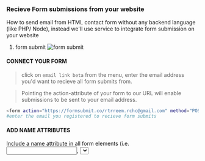 ### Recieve Form submissions from your website 
How to send email from HTML contact form without any backend language (like PHP/ Node), instead we'll use service to integrate form submission on your website 

1. form submit
![form submit](https://formsubmit.co/)

#### CONNECT YOUR FORM
> click on `email link beta` from the menu, enter the email address you'd want to recieve all form submits from.

> Pointing the action-attribute of your form to our URL will enable submissions to be sent to your email address.
```bash
<form action="https://formsubmit.co/rtrreem.rchc@gmail.com" method="POST" />
#enter the email you registered to recieve form submits
```

#### ADD NAME ATTRIBUTES
Include a name attribute in all form elements (i.e. <input>, <select>, and <textarea>) to receive the submission data.
```bash
<input type="email" name="email">
```

#### SEND AND CONFIRM
Submit the form once. This first-time-use will trigger an email requesting confirmation.
> code 
```bash

```
> for some reason formsubmit wasnt working (as in it wasnt sending the mail notification to my registered email id), but formspree works 


1. Formspree 
![Formspree](https://formspree.io/)
> click on create new form and note the form endpoint they provide you 
```bash
https://formspree.io/f/myyooyak
```
> code 
```bash
<body>
    <div class="container">
        <h1>Contact Form</h1>
        <form action="https://formspree.io/f/myyooyak" method="POST" >
            <!-- were having client side validation -->
            <input type="text" name="Name" id="" placeholder="Full Name" required>
            <input type="email" name="Email" id="" placeholder="Email" required>
            <select name="Continent" id="">
                <option value="">Africa</option>
                <option value="">Asia</option>
                <option value="">Europe</option>
                <option value="">America</option>
                <option value="">Australia</option>
                <option value="">Antarctica</option>
            </select>
            <textarea name="Message" id="" cols="30" rows="10" placeholder="Message" required></textarea>
            <button type="submit">send</button>
        </form>
    </div>
</body>
```